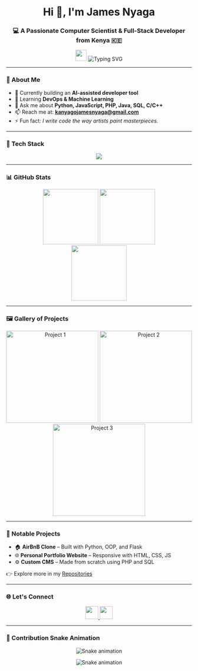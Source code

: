 <h1 align="center">Hi 👋, I'm James Nyaga</h1>
<h3 align="center">💻 A Passionate Computer Scientist & Full-Stack Developer from Kenya 🇰🇪</h3>

<p align="center">
  <img src="https://media.giphy.com/media/hvRJCLFzcasrR4ia7z/giphy.gif" width="30"/>
  <img src="https://readme-typing-svg.demolab.com?font=Fira+Code&size=22&pause=1000&center=true&vCenter=true&width=500&lines=Code.+Create.+Innovate.;Solving+Real+World+Problems;With+Clean+Elegant+Code" alt="Typing SVG" />
</p>

---

### 🚀 About Me

- 🔭 Currently building an **AI-assisted developer tool**  
- 🌱 Learning **DevOps & Machine Learning**  
- 💬 Ask me about **Python, JavaScript, PHP, Java, SQL, C/C++**  
- 📫 Reach me at: **kanyagojamesnyaga@gmail.com**  
- ⚡ Fun fact: _I write code the way artists paint masterpieces._

---

### 🧠 Tech Stack

<div align="center">
  <img src="https://skillicons.dev/icons?i=java,python,cpp,c,html,css,js,php,sql,react" />
</div>

---

### 📊 GitHub Stats

<div align="center">
  <img src="https://github-readme-stats.vercel.app/api?username=Hugs4-Bugs&show_icons=true&theme=dracula" height="150"/>
  <img src="https://github-readme-stats.vercel.app/api/top-langs?username=Hugs4-Bugs&layout=compact&theme=dracula" height="150"/>
</div>

<div align="center">
  <img src="https://github-readme-streak-stats.herokuapp.com?user=Hugs4-Bugs&theme=radical" height="150"/>
</div>

---

### 🖼️ Gallery of Projects

<p align="center">
  <img src="https://your-image-link.com/project1.jpg" width="250" alt="Project 1"/>
  <img src="https://your-image-link.com/project2.jpg" width="250" alt="Project 2"/>
  <img src="https://your-image-link.com/project3.jpg" width="250" alt="Project 3"/>
</p>

---

### 📂 Notable Projects

- 🏠 **AirBnB Clone** – Built with Python, OOP, and Flask
- 🌐 **Personal Portfolio Website** – Responsive with HTML, CSS, JS
- ⚙️ **Custom CMS** – Made from scratch using PHP and SQL

👉 Explore more in my [Repositories](https://github.com/Hugs4-Bugs?tab=repositories)

---

### 🌐 Let's Connect

<div align="center">
  <a href="mailto:kanyagojamesnyaga@gmail.com">
    <img src="https://img.shields.io/static/v1?message=Gmail&logo=gmail&label=&color=D14836&logoColor=white&style=for-the-badge" height="35"/>
  </a>
  <a href="https://www.linkedin.com/in/kanyago-james">
    <img src="https://img.shields.io/static/v1?message=LinkedIn&logo=linkedin&label=&color=0077B5&logoColor=white&style=for-the-badge" height="35"/>
  </a>
</div>

---

### 🐍 Contribution Snake Animation

<p align="center">
  <img src="https://raw.githubusercontent.com/Hugs4-Bugs/Hugs4-Bugs/output/snake.svg" alt="Snake animation" />
</p>


<p align="center">
  <img src="https://raw.githubusercontent.com/Hugs4-Bugs/Hugs4-Bugs/output/snake.svg" alt="Snake animation" />
</p
